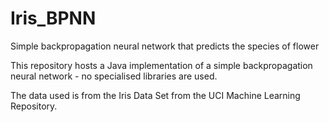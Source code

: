 # Iris_BPNN
Simple backpropagation neural network that predicts the species of flower 

This repository hosts a Java implementation of a simple backpropagation neural network - no specialised libraries are used. 

The data used is from the Iris Data Set from the UCI Machine Learning Repository. 
